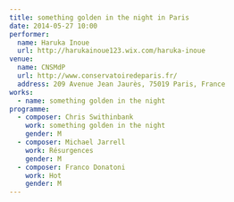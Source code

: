 ```yaml
---
title: something golden in the night in Paris
date: 2014-05-27 10:00
performer:
  name: Haruka Inoue
  url: http://harukainoue123.wix.com/haruka-inoue
venue:
  name: CNSMdP
  url: http://www.conservatoiredeparis.fr/
  address: 209 Avenue Jean Jaurès, 75019 Paris, France
works:
  - name: something golden in the night
programme:
  - composer: Chris Swithinbank
    work: something golden in the night
    gender: M
  - composer: Michael Jarrell
    work: Résurgences
    gender: M
  - composer: Franco Donatoni
    work: Hot
    gender: M
---
```

